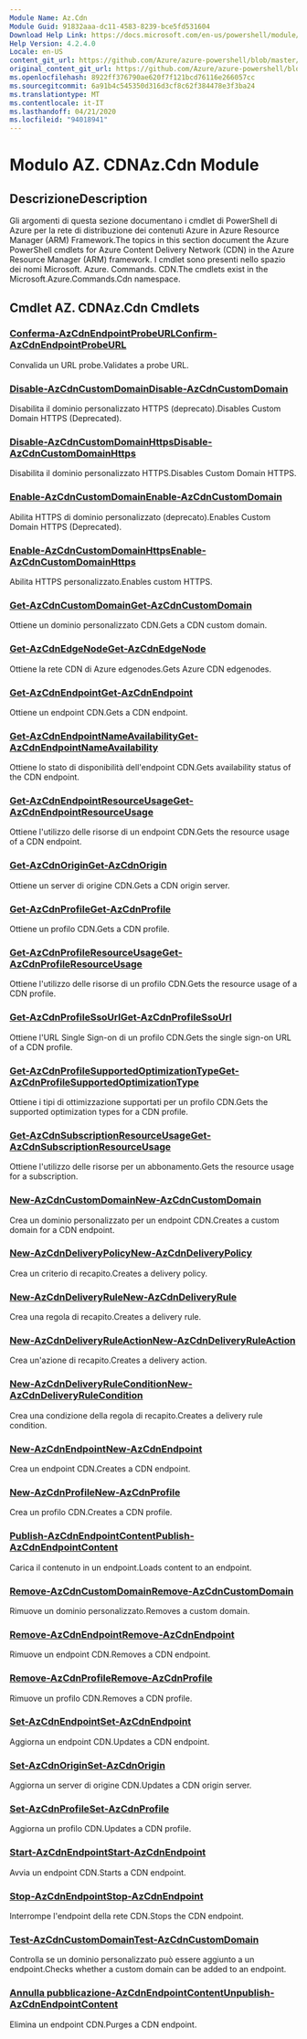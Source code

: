 ```yaml
---
Module Name: Az.Cdn
Module Guid: 91832aaa-dc11-4583-8239-bce5fd531604
Download Help Link: https://docs.microsoft.com/en-us/powershell/module/az.cdn
Help Version: 4.2.4.0
Locale: en-US
content_git_url: https://github.com/Azure/azure-powershell/blob/master/src/Cdn/Cdn/help/Az.Cdn.md
original_content_git_url: https://github.com/Azure/azure-powershell/blob/master/src/Cdn/Cdn/help/Az.Cdn.md
ms.openlocfilehash: 8922ff376790ae620f7f121bcd76116e266057cc
ms.sourcegitcommit: 6a91b4c545350d316d3cf8c62f384478e3f3ba24
ms.translationtype: MT
ms.contentlocale: it-IT
ms.lasthandoff: 04/21/2020
ms.locfileid: "94018941"
---
```

# <span data-ttu-id="c7025-101">Modulo AZ. CDN</span><span class="sxs-lookup"><span data-stu-id="c7025-101">Az.Cdn Module</span></span>
## <span data-ttu-id="c7025-102">Descrizione</span><span class="sxs-lookup"><span data-stu-id="c7025-102">Description</span></span>
<span data-ttu-id="c7025-103">Gli argomenti di questa sezione documentano i cmdlet di PowerShell di Azure per la rete di distribuzione dei contenuti Azure in Azure Resource Manager (ARM) Framework.</span><span class="sxs-lookup"><span data-stu-id="c7025-103">The topics in this section document the Azure PowerShell cmdlets for Azure Content Delivery Network (CDN) in the Azure Resource Manager (ARM) framework.</span></span> <span data-ttu-id="c7025-104">I cmdlet sono presenti nello spazio dei nomi Microsoft. Azure. Commands. CDN.</span><span class="sxs-lookup"><span data-stu-id="c7025-104">The cmdlets exist in the Microsoft.Azure.Commands.Cdn namespace.</span></span>

## <span data-ttu-id="c7025-105">Cmdlet AZ. CDN</span><span class="sxs-lookup"><span data-stu-id="c7025-105">Az.Cdn Cmdlets</span></span>
### [<span data-ttu-id="c7025-106">Conferma-AzCdnEndpointProbeURL</span><span class="sxs-lookup"><span data-stu-id="c7025-106">Confirm-AzCdnEndpointProbeURL</span></span>](Confirm-AzCdnEndpointProbeURL.md)
<span data-ttu-id="c7025-107">Convalida un URL probe.</span><span class="sxs-lookup"><span data-stu-id="c7025-107">Validates a probe URL.</span></span>

### [<span data-ttu-id="c7025-108">Disable-AzCdnCustomDomain</span><span class="sxs-lookup"><span data-stu-id="c7025-108">Disable-AzCdnCustomDomain</span></span>](Disable-AzCdnCustomDomain.md)
<span data-ttu-id="c7025-109">Disabilita il dominio personalizzato HTTPS (deprecato).</span><span class="sxs-lookup"><span data-stu-id="c7025-109">Disables Custom Domain HTTPS (Deprecated).</span></span>

### [<span data-ttu-id="c7025-110">Disable-AzCdnCustomDomainHttps</span><span class="sxs-lookup"><span data-stu-id="c7025-110">Disable-AzCdnCustomDomainHttps</span></span>](Disable-AzCdnCustomDomainHttps.md)
<span data-ttu-id="c7025-111">Disabilita il dominio personalizzato HTTPS.</span><span class="sxs-lookup"><span data-stu-id="c7025-111">Disables Custom Domain HTTPS.</span></span>

### [<span data-ttu-id="c7025-112">Enable-AzCdnCustomDomain</span><span class="sxs-lookup"><span data-stu-id="c7025-112">Enable-AzCdnCustomDomain</span></span>](Enable-AzCdnCustomDomain.md)
<span data-ttu-id="c7025-113">Abilita HTTPS di dominio personalizzato (deprecato).</span><span class="sxs-lookup"><span data-stu-id="c7025-113">Enables Custom Domain HTTPS (Deprecated).</span></span>

### [<span data-ttu-id="c7025-114">Enable-AzCdnCustomDomainHttps</span><span class="sxs-lookup"><span data-stu-id="c7025-114">Enable-AzCdnCustomDomainHttps</span></span>](Enable-AzCdnCustomDomainHttps.md)
<span data-ttu-id="c7025-115">Abilita HTTPS personalizzato.</span><span class="sxs-lookup"><span data-stu-id="c7025-115">Enables custom HTTPS.</span></span>

### [<span data-ttu-id="c7025-116">Get-AzCdnCustomDomain</span><span class="sxs-lookup"><span data-stu-id="c7025-116">Get-AzCdnCustomDomain</span></span>](Get-AzCdnCustomDomain.md)
<span data-ttu-id="c7025-117">Ottiene un dominio personalizzato CDN.</span><span class="sxs-lookup"><span data-stu-id="c7025-117">Gets a CDN custom domain.</span></span>

### [<span data-ttu-id="c7025-118">Get-AzCdnEdgeNode</span><span class="sxs-lookup"><span data-stu-id="c7025-118">Get-AzCdnEdgeNode</span></span>](Get-AzCdnEdgeNode.md)
<span data-ttu-id="c7025-119">Ottiene la rete CDN di Azure edgenodes.</span><span class="sxs-lookup"><span data-stu-id="c7025-119">Gets Azure CDN edgenodes.</span></span>

### [<span data-ttu-id="c7025-120">Get-AzCdnEndpoint</span><span class="sxs-lookup"><span data-stu-id="c7025-120">Get-AzCdnEndpoint</span></span>](Get-AzCdnEndpoint.md)
<span data-ttu-id="c7025-121">Ottiene un endpoint CDN.</span><span class="sxs-lookup"><span data-stu-id="c7025-121">Gets a CDN endpoint.</span></span>

### [<span data-ttu-id="c7025-122">Get-AzCdnEndpointNameAvailability</span><span class="sxs-lookup"><span data-stu-id="c7025-122">Get-AzCdnEndpointNameAvailability</span></span>](Get-AzCdnEndpointNameAvailability.md)
<span data-ttu-id="c7025-123">Ottiene lo stato di disponibilità dell'endpoint CDN.</span><span class="sxs-lookup"><span data-stu-id="c7025-123">Gets availability status of the CDN endpoint.</span></span>

### [<span data-ttu-id="c7025-124">Get-AzCdnEndpointResourceUsage</span><span class="sxs-lookup"><span data-stu-id="c7025-124">Get-AzCdnEndpointResourceUsage</span></span>](Get-AzCdnEndpointResourceUsage.md)
<span data-ttu-id="c7025-125">Ottiene l'utilizzo delle risorse di un endpoint CDN.</span><span class="sxs-lookup"><span data-stu-id="c7025-125">Gets the resource usage of a CDN endpoint.</span></span>

### [<span data-ttu-id="c7025-126">Get-AzCdnOrigin</span><span class="sxs-lookup"><span data-stu-id="c7025-126">Get-AzCdnOrigin</span></span>](Get-AzCdnOrigin.md)
<span data-ttu-id="c7025-127">Ottiene un server di origine CDN.</span><span class="sxs-lookup"><span data-stu-id="c7025-127">Gets a CDN origin server.</span></span>

### [<span data-ttu-id="c7025-128">Get-AzCdnProfile</span><span class="sxs-lookup"><span data-stu-id="c7025-128">Get-AzCdnProfile</span></span>](Get-AzCdnProfile.md)
<span data-ttu-id="c7025-129">Ottiene un profilo CDN.</span><span class="sxs-lookup"><span data-stu-id="c7025-129">Gets a CDN profile.</span></span>

### [<span data-ttu-id="c7025-130">Get-AzCdnProfileResourceUsage</span><span class="sxs-lookup"><span data-stu-id="c7025-130">Get-AzCdnProfileResourceUsage</span></span>](Get-AzCdnProfileResourceUsage.md)
<span data-ttu-id="c7025-131">Ottiene l'utilizzo delle risorse di un profilo CDN.</span><span class="sxs-lookup"><span data-stu-id="c7025-131">Gets the resource usage of a CDN profile.</span></span>

### [<span data-ttu-id="c7025-132">Get-AzCdnProfileSsoUrl</span><span class="sxs-lookup"><span data-stu-id="c7025-132">Get-AzCdnProfileSsoUrl</span></span>](Get-AzCdnProfileSsoUrl.md)
<span data-ttu-id="c7025-133">Ottiene l'URL Single Sign-on di un profilo CDN.</span><span class="sxs-lookup"><span data-stu-id="c7025-133">Gets the single sign-on URL of a CDN profile.</span></span>

### [<span data-ttu-id="c7025-134">Get-AzCdnProfileSupportedOptimizationType</span><span class="sxs-lookup"><span data-stu-id="c7025-134">Get-AzCdnProfileSupportedOptimizationType</span></span>](Get-AzCdnProfileSupportedOptimizationType.md)
<span data-ttu-id="c7025-135">Ottiene i tipi di ottimizzazione supportati per un profilo CDN.</span><span class="sxs-lookup"><span data-stu-id="c7025-135">Gets the supported optimization types for a CDN profile.</span></span>

### [<span data-ttu-id="c7025-136">Get-AzCdnSubscriptionResourceUsage</span><span class="sxs-lookup"><span data-stu-id="c7025-136">Get-AzCdnSubscriptionResourceUsage</span></span>](Get-AzCdnSubscriptionResourceUsage.md)
<span data-ttu-id="c7025-137">Ottiene l'utilizzo delle risorse per un abbonamento.</span><span class="sxs-lookup"><span data-stu-id="c7025-137">Gets the resource usage for a subscription.</span></span>

### [<span data-ttu-id="c7025-138">New-AzCdnCustomDomain</span><span class="sxs-lookup"><span data-stu-id="c7025-138">New-AzCdnCustomDomain</span></span>](New-AzCdnCustomDomain.md)
<span data-ttu-id="c7025-139">Crea un dominio personalizzato per un endpoint CDN.</span><span class="sxs-lookup"><span data-stu-id="c7025-139">Creates a custom domain for a CDN endpoint.</span></span>

### [<span data-ttu-id="c7025-140">New-AzCdnDeliveryPolicy</span><span class="sxs-lookup"><span data-stu-id="c7025-140">New-AzCdnDeliveryPolicy</span></span>](New-AzCdnDeliveryPolicy.md)
<span data-ttu-id="c7025-141">Crea un criterio di recapito.</span><span class="sxs-lookup"><span data-stu-id="c7025-141">Creates a delivery policy.</span></span>

### [<span data-ttu-id="c7025-142">New-AzCdnDeliveryRule</span><span class="sxs-lookup"><span data-stu-id="c7025-142">New-AzCdnDeliveryRule</span></span>](New-AzCdnDeliveryRule.md)
<span data-ttu-id="c7025-143">Crea una regola di recapito.</span><span class="sxs-lookup"><span data-stu-id="c7025-143">Creates a delivery rule.</span></span>

### [<span data-ttu-id="c7025-144">New-AzCdnDeliveryRuleAction</span><span class="sxs-lookup"><span data-stu-id="c7025-144">New-AzCdnDeliveryRuleAction</span></span>](New-AzCdnDeliveryRuleAction.md)
<span data-ttu-id="c7025-145">Crea un'azione di recapito.</span><span class="sxs-lookup"><span data-stu-id="c7025-145">Creates a delivery action.</span></span>

### [<span data-ttu-id="c7025-146">New-AzCdnDeliveryRuleCondition</span><span class="sxs-lookup"><span data-stu-id="c7025-146">New-AzCdnDeliveryRuleCondition</span></span>](New-AzCdnDeliveryRuleCondition.md)
<span data-ttu-id="c7025-147">Crea una condizione della regola di recapito.</span><span class="sxs-lookup"><span data-stu-id="c7025-147">Creates a delivery rule condition.</span></span>

### [<span data-ttu-id="c7025-148">New-AzCdnEndpoint</span><span class="sxs-lookup"><span data-stu-id="c7025-148">New-AzCdnEndpoint</span></span>](New-AzCdnEndpoint.md)
<span data-ttu-id="c7025-149">Crea un endpoint CDN.</span><span class="sxs-lookup"><span data-stu-id="c7025-149">Creates a CDN endpoint.</span></span>

### [<span data-ttu-id="c7025-150">New-AzCdnProfile</span><span class="sxs-lookup"><span data-stu-id="c7025-150">New-AzCdnProfile</span></span>](New-AzCdnProfile.md)
<span data-ttu-id="c7025-151">Crea un profilo CDN.</span><span class="sxs-lookup"><span data-stu-id="c7025-151">Creates a CDN profile.</span></span>

### [<span data-ttu-id="c7025-152">Publish-AzCdnEndpointContent</span><span class="sxs-lookup"><span data-stu-id="c7025-152">Publish-AzCdnEndpointContent</span></span>](Publish-AzCdnEndpointContent.md)
<span data-ttu-id="c7025-153">Carica il contenuto in un endpoint.</span><span class="sxs-lookup"><span data-stu-id="c7025-153">Loads content to an endpoint.</span></span>

### [<span data-ttu-id="c7025-154">Remove-AzCdnCustomDomain</span><span class="sxs-lookup"><span data-stu-id="c7025-154">Remove-AzCdnCustomDomain</span></span>](Remove-AzCdnCustomDomain.md)
<span data-ttu-id="c7025-155">Rimuove un dominio personalizzato.</span><span class="sxs-lookup"><span data-stu-id="c7025-155">Removes a custom domain.</span></span>

### [<span data-ttu-id="c7025-156">Remove-AzCdnEndpoint</span><span class="sxs-lookup"><span data-stu-id="c7025-156">Remove-AzCdnEndpoint</span></span>](Remove-AzCdnEndpoint.md)
<span data-ttu-id="c7025-157">Rimuove un endpoint CDN.</span><span class="sxs-lookup"><span data-stu-id="c7025-157">Removes a CDN endpoint.</span></span>

### [<span data-ttu-id="c7025-158">Remove-AzCdnProfile</span><span class="sxs-lookup"><span data-stu-id="c7025-158">Remove-AzCdnProfile</span></span>](Remove-AzCdnProfile.md)
<span data-ttu-id="c7025-159">Rimuove un profilo CDN.</span><span class="sxs-lookup"><span data-stu-id="c7025-159">Removes a CDN profile.</span></span>

### [<span data-ttu-id="c7025-160">Set-AzCdnEndpoint</span><span class="sxs-lookup"><span data-stu-id="c7025-160">Set-AzCdnEndpoint</span></span>](Set-AzCdnEndpoint.md)
<span data-ttu-id="c7025-161">Aggiorna un endpoint CDN.</span><span class="sxs-lookup"><span data-stu-id="c7025-161">Updates a CDN endpoint.</span></span>

### [<span data-ttu-id="c7025-162">Set-AzCdnOrigin</span><span class="sxs-lookup"><span data-stu-id="c7025-162">Set-AzCdnOrigin</span></span>](Set-AzCdnOrigin.md)
<span data-ttu-id="c7025-163">Aggiorna un server di origine CDN.</span><span class="sxs-lookup"><span data-stu-id="c7025-163">Updates a CDN origin server.</span></span>

### [<span data-ttu-id="c7025-164">Set-AzCdnProfile</span><span class="sxs-lookup"><span data-stu-id="c7025-164">Set-AzCdnProfile</span></span>](Set-AzCdnProfile.md)
<span data-ttu-id="c7025-165">Aggiorna un profilo CDN.</span><span class="sxs-lookup"><span data-stu-id="c7025-165">Updates a CDN profile.</span></span>

### [<span data-ttu-id="c7025-166">Start-AzCdnEndpoint</span><span class="sxs-lookup"><span data-stu-id="c7025-166">Start-AzCdnEndpoint</span></span>](Start-AzCdnEndpoint.md)
<span data-ttu-id="c7025-167">Avvia un endpoint CDN.</span><span class="sxs-lookup"><span data-stu-id="c7025-167">Starts a CDN endpoint.</span></span>

### [<span data-ttu-id="c7025-168">Stop-AzCdnEndpoint</span><span class="sxs-lookup"><span data-stu-id="c7025-168">Stop-AzCdnEndpoint</span></span>](Stop-AzCdnEndpoint.md)
<span data-ttu-id="c7025-169">Interrompe l'endpoint della rete CDN.</span><span class="sxs-lookup"><span data-stu-id="c7025-169">Stops the CDN endpoint.</span></span>

### [<span data-ttu-id="c7025-170">Test-AzCdnCustomDomain</span><span class="sxs-lookup"><span data-stu-id="c7025-170">Test-AzCdnCustomDomain</span></span>](Test-AzCdnCustomDomain.md)
<span data-ttu-id="c7025-171">Controlla se un dominio personalizzato può essere aggiunto a un endpoint.</span><span class="sxs-lookup"><span data-stu-id="c7025-171">Checks whether a custom domain can be added to an endpoint.</span></span>

### [<span data-ttu-id="c7025-172">Annulla pubblicazione-AzCdnEndpointContent</span><span class="sxs-lookup"><span data-stu-id="c7025-172">Unpublish-AzCdnEndpointContent</span></span>](Unpublish-AzCdnEndpointContent.md)
<span data-ttu-id="c7025-173">Elimina un endpoint CDN.</span><span class="sxs-lookup"><span data-stu-id="c7025-173">Purges a CDN endpoint.</span></span>

